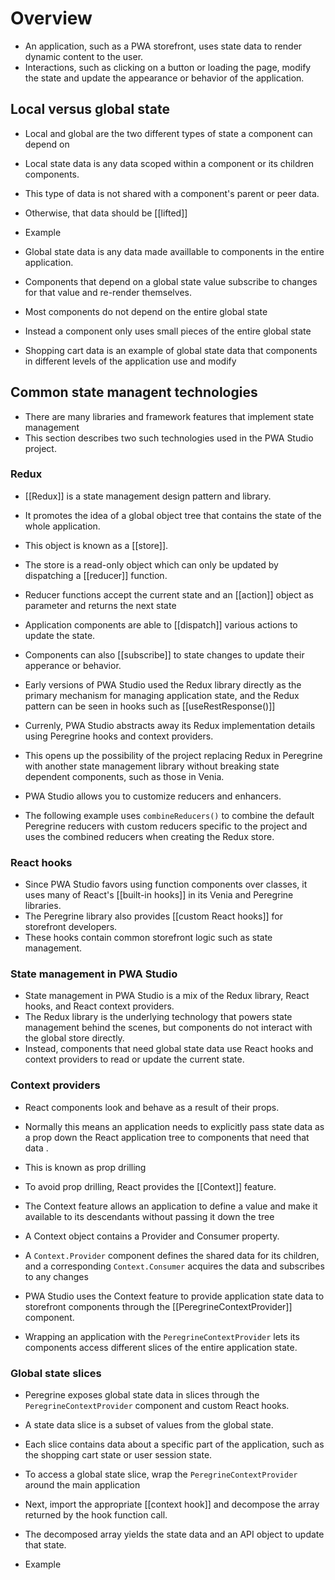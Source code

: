 # Overview

- An application, such as a PWA storefront, uses state data to render dynamic content to the user.
- Interactions, such as clicking on a button or loading the page, modify the state and update the appearance or behavior of the application.

## Local versus global state

- Local and global are the two different types of state a component can depend on 

- Local state data is any data scoped within a component or its children components.
- This type of data is not shared with a component's parent or peer data.
- Otherwise, that data should be [[lifted]]

- Example

- Global state data is any data made availlable to components in the entire application.
- Components that depend on a global state value subscribe to changes for that value and re-render themselves.
- Most components do not depend on the entire global state
- Instead a component only uses small pieces of the entire global state

- Shopping cart data is an example of global state data that components in different levels of the application use and modify

## Common state managent technologies

- There are many libraries and framework features that implement state management 
- This section describes two such technologies used in the PWA Studio project.

### Redux

- [[Redux]] is a state management design pattern and library.
- It promotes the idea of a global object tree that contains the state of the whole application.
- This object is known as a [[store]].

- The store is a read-only object which can only be updated by dispatching a [[reducer]] function.
- Reducer functions accept the current state and an [[action]] object as parameter and returns the next state

- Application components are able to [[dispatch]] various actions to update the state. 
- Components can also [[subscribe]] to state changes to update their apperance or behavior.

- Early versions of PWA Studio used the Redux library directly as the primary mechanism for managing application state, and the Redux pattern can be seen in hooks such as [[useRestResponse()]]

- Currenly, PWA Studio abstracts away its Redux implementation details using Peregrine hooks and context providers.
- This opens up the possibility of the project replacing Redux in Peregrine with another state management library without breaking state dependent components, such as those in Venia.
- PWA Studio allows you to customize reducers and enhancers.
- The following example uses `combineReducers()` to combine the default Peregrine reducers with custom reducers specific to the project and uses the combined reducers when creating the Redux store.

### React hooks

- Since PWA Studio favors using function components over classes, it uses many of React's [[built-in hooks]] in its Venia and Peregrine libraries.
- The Peregrine library also provides [[custom React hooks]] for storefront developers.
- These hooks contain common storefront logic such as state management.

### State management in PWA Studio

- State management in PWA Studio is a mix of the Redux library, React hooks, and React context providers.
- The Redux library is the underlying technology that powers state management behind the scenes, but components do not interact with the global store directly.
- Instead, components that need global state data use React hooks and context providers to read or update the current state.

### Context providers

- React components look and behave as a result of their props.
- Normally this means an application needs to explicitly pass state data as a prop down the React application tree to components that need that data .
- This is known as prop drilling

- To avoid prop drilling, React provides the [[Context]] feature.
- The Context feature allows an application to define a value and make it available to its descendants without passing it down the tree

- A Context object contains a Provider and Consumer property.
- A `Context.Provider` component defines the shared data for its children, and a corresponding `Context.Consumer` acquires the data and subscribes to any changes

- PWA Studio uses the Context feature to provide application state data to storefront components through the [[PeregrineContextProvider]] component.
- Wrapping an application with the `PeregrineContextProvider` lets its components access different slices of the entire application state.

### Global state slices

- Peregrine exposes global state data in slices through the `PeregrineContextProvider` component and custom React hooks.
- A state data slice is a subset of values from the global state.
- Each slice contains data about a specific part of the application, such as the shopping cart state or user session state.

- To access a global state slice, wrap the `PeregrineContextProvider` around the main application 

- Next, import the appropriate [[context hook]] and decompose the array returned by the hook function call.
- The decomposed array yields the state data and an API object to update that state.

- Example